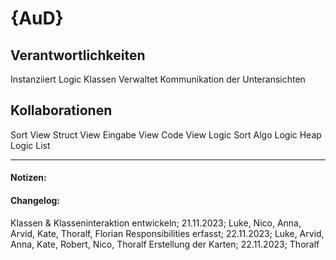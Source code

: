 # {AuD}
## Verantwortlichkeiten
Instanziiert Logic Klassen
Verwaltet Kommunikation der Unteransichten

## Kollaborationen
Sort View
Struct View
Eingabe View
Code View
Logic Sort Algo
Logic Heap
Logic List

---
#### Notizen:
<!-- Hier Notizen zum Denkprozess, Hintergrundgedanken, Klarstellungen hinzufügen  -->

#### Changelog:
Klassen & Klasseninteraktion entwickeln; 21.11.2023; Luke, Nico, Anna, Arvid, Kate, Thoralf, Florian
Responsibilities erfasst; 22.11.2023; Luke, Arvid, Anna, Kate, Robert, Nico, Thoralf
Erstellung der Karten; 22.11.2023; Thoralf